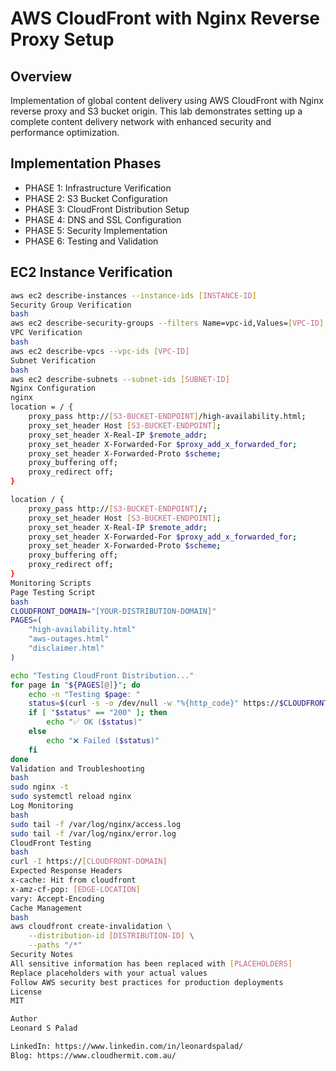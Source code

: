 # AWS CloudFront with Nginx Reverse Proxy Setup

## Overview
Implementation of global content delivery using AWS CloudFront with Nginx reverse proxy and S3 bucket origin. This lab demonstrates setting up a complete content delivery network with enhanced security and performance optimization.

## Implementation Phases
* PHASE 1: Infrastructure Verification
* PHASE 2: S3 Bucket Configuration
* PHASE 3: CloudFront Distribution Setup
* PHASE 4: DNS and SSL Configuration
* PHASE 5: Security Implementation
* PHASE 6: Testing and Validation

## EC2 Instance Verification
```bash
aws ec2 describe-instances --instance-ids [INSTANCE-ID]
Security Group Verification
bash
aws ec2 describe-security-groups --filters Name=vpc-id,Values=[VPC-ID]
VPC Verification
bash
aws ec2 describe-vpcs --vpc-ids [VPC-ID]
Subnet Verification
bash
aws ec2 describe-subnets --subnet-ids [SUBNET-ID]
Nginx Configuration
nginx
location = / {
    proxy_pass http://[S3-BUCKET-ENDPOINT]/high-availability.html;
    proxy_set_header Host [S3-BUCKET-ENDPOINT];
    proxy_set_header X-Real-IP $remote_addr;
    proxy_set_header X-Forwarded-For $proxy_add_x_forwarded_for;
    proxy_set_header X-Forwarded-Proto $scheme;
    proxy_buffering off;
    proxy_redirect off;
}

location / {
    proxy_pass http://[S3-BUCKET-ENDPOINT]/;
    proxy_set_header Host [S3-BUCKET-ENDPOINT];
    proxy_set_header X-Real-IP $remote_addr;
    proxy_set_header X-Forwarded-For $proxy_add_x_forwarded_for;
    proxy_set_header X-Forwarded-Proto $scheme;
    proxy_buffering off;
    proxy_redirect off;
}
Monitoring Scripts
Page Testing Script
bash
CLOUDFRONT_DOMAIN="[YOUR-DISTRIBUTION-DOMAIN]"
PAGES=(
    "high-availability.html"
    "aws-outages.html"
    "disclaimer.html"
)

echo "Testing CloudFront Distribution..."
for page in "${PAGES[@]}"; do
    echo -n "Testing $page: "
    status=$(curl -s -o /dev/null -w "%{http_code}" https://$CLOUDFRONT_DOMAIN/$page)
    if [ "$status" == "200" ]; then
        echo "✅ OK ($status)"
    else
        echo "❌ Failed ($status)"
    fi
done
Validation and Troubleshooting
bash
sudo nginx -t
sudo systemctl reload nginx
Log Monitoring
bash
sudo tail -f /var/log/nginx/access.log
sudo tail -f /var/log/nginx/error.log
CloudFront Testing
bash
curl -I https://[CLOUDFRONT-DOMAIN]
Expected Response Headers
x-cache: Hit from cloudfront
x-amz-cf-pop: [EDGE-LOCATION]
vary: Accept-Encoding
Cache Management
bash
aws cloudfront create-invalidation \
    --distribution-id [DISTRIBUTION-ID] \
    --paths "/*"
Security Notes
All sensitive information has been replaced with [PLACEHOLDERS]
Replace placeholders with your actual values
Follow AWS security best practices for production deployments
License
MIT

Author
Leonard S Palad

LinkedIn: https://www.linkedin.com/in/leonardspalad/
Blog: https://www.cloudhermit.com.au/

